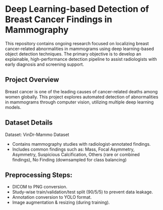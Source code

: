 # Deep Learning-based Detection of Breast Cancer Findings in Mammography

This repository contains ongoing research focused on localizing breast cancer-related abnormalities in mammograms using deep learning-based object detection techniques. The primary objective is to develop an explainable, high-performance detection pipeline to assist radiologists with early diagnosis and screening support.

## Project Overview
Breast cancer is one of the leading causes of cancer-related deaths among women globally. This project explores automated detection of abnormalities in mammograms through computer vision, utilizing multiple deep learning models.

## Dataset Details
Dataset: VinDr-Mammo Dataset
- Contains mammography studies with radiologist-annotated findings.
- Includes common findings such as:
  Mass,
  Focal Asymmetry,
  Asymmetry,
  Suspicious Calcification,
  Others (rare or combined findings),
  No Finding (downsampled for class balancing)
## Preprocessing Steps:
- DICOM to PNG conversion.
- Study-wise train/validation/test split (90/5/5) to prevent data leakage.
- Annotation conversion to YOLO format.
- Image augmentation & resizing (during training).

